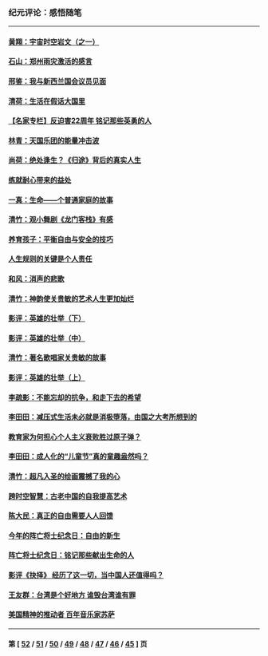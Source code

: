 ### 纪元评论：感悟随笔
---
#### [黄翔：宇宙时空岩文（之一）](../../pages/nsc1035/n13140355.md) 
#### [石山：郑州雨灾激活的感言](../../pages/nsc1035/n13135372.md) 
#### [邢鉴：我与新西兰国会议员见面](../../pages/nsc1035/n13111626.md) 
#### [清荷：生活在假话大国里](../../pages/nsc1035/n13103916.md) 
#### [【名家专栏】反迫害22周年 铭记那些英勇的人](../../pages/nsc1035/n13102771.md) 
#### [林青：天国乐团的能量冲击波](../../pages/nsc1035/n13099634.md) 
#### [尚荷：绝处逢生？《归途》背后的真实人生](../../pages/nsc1035/n13099470.md) 
#### [练就耐心带来的益处](../../pages/nsc1035/n13081876.md) 
#### [一真：生命——个普通家庭的故事](../../pages/nsc1035/n13075782.md) 
#### [清竹：观小舞剧《龙门客栈》有感](../../pages/nsc1035/n13069850.md) 
#### [养育孩子：平衡自由与安全的技巧](../../pages/nsc1035/n13054510.md) 
#### [人生规则的关键是个人责任](../../pages/nsc1035/n13053252.md) 
#### [和风：消声的悲歌](../../pages/nsc1035/n13051994.md) 
#### [清竹：神韵使关贵敏的艺术人生更加灿烂](../../pages/nsc1035/n13038731.md) 
#### [影评：英雄的壮举（下）](../../pages/nsc1035/n13027438.md) 
#### [影评：英雄的壮举（中）](../../pages/nsc1035/n13027244.md) 
#### [清竹：著名歌唱家关贵敏的故事](../../pages/nsc1035/n13025435.md) 
#### [影评：英雄的壮举（上）](../../pages/nsc1035/n13024688.md) 
#### [李疏影：不能忘却的抗争，和走下去的希望](../../pages/nsc1035/n13022097.md) 
#### [李田田：减压式生活未必就是消极堕落，由国之大考所想到的](../../pages/nsc1035/n13017621.md) 
#### [教育家为何担心个人主义衰败胜过原子弹？](../../pages/nsc1035/n13002969.md) 
#### [李田田：成人化的“儿童节”真的童趣盎然吗？](../../pages/nsc1035/n13000386.md) 
#### [清竹：超凡入圣的绘画震撼了我的心](../../pages/nsc1035/n12993985.md) 
#### [跨时空智慧：古老中国的自我提高艺术](../../pages/nsc1035/n12988506.md) 
#### [陈大民：真正的自由需要人人回馈](../../pages/nsc1035/n12990148.md) 
#### [今年的阵亡将士纪念日：自由的新生](../../pages/nsc1035/n12989540.md) 
#### [阵亡将士纪念日：铭记那些献出生命的人](../../pages/nsc1035/n12985418.md) 
#### [影评《抉择》 经历了这一切，当中国人还值得吗？](../../pages/nsc1035/n12983029.md) 
#### [王友群：台湾是个好地方 谁毁台湾谁有罪](../../pages/nsc1035/n12977761.md) 
#### [美国精神的推动者 百年音乐家苏萨](../../pages/nsc1035/n12974542.md) 

---
#### 第 [ [52](./52.md) / [51](./51.md) / [50](./50.md) / [49](./49.md) / [48](./48.md) / [47](./47.md) / [46](./46.md) / [45](./45.md) ] 页

